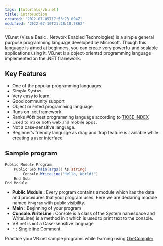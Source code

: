 ```yaml
---
tags: [tutorials/vb.net]
title: introduction
created: '2022-07-05T17:53:23.094Z'
modified: '2022-07-10T21:28:18.786Z'
---
```


VB.net (Visual Basic . Network Enabled Technologies) is a simple general purpose programming language developed by Microsoft. Though this language is aimed at beginners, you can create very powerful and scalable applications using it. VB.net is a object-oriented programming language implemented on the .NET framework. 

## Key Features

* One of the popular programming languages.
* Simple Syntax
* Very easy to learn.
* Good community support.
* Object oriented programming language
* Runs on .net framework
* Ranks #6th best programming language according to [TIOBE INDEX](https://www.tiobe.com/tiobe-index/)
* Used to make both web and mobile apps.
* Not a case-sensitive language.
* Beginner's friendly language as drag and drop feature is available while creating a user interface

## Sample program

```c#
Public Module Program
	Public Sub Main(args() As string)
		Console.WriteLine("Hello, World!")
	End Sub
End Module
```
* **Public Module** : Every program contains a module which has the data and procedures that your program uses. Here we are declaring module named `Program` with public visibility.
* **Main** : Beginning of your program
* **Console.WriteLine** : Console is a class of the System namespace and WriteLine() is a method in it which is used to print text to the console.
* VB.net is not a Case-sensitive language
* `'` : Single line Comment

Practice your VB.net sample programs while learning using [OneCompiler](https://onecompiler.com/vb)
